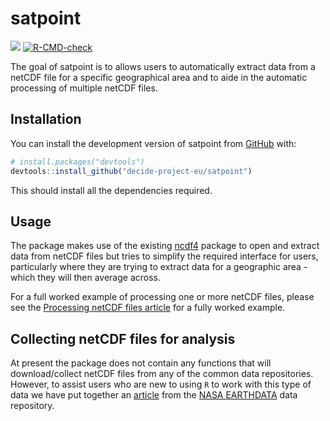 
<!-- README.md is generated from README.Rmd. Please edit that file -->

# satpoint

<!-- badges: start -->

[![](https://img.shields.io/badge/lifecycle-experimental-orange.svg)](https://lifecycle.r-lib.org/articles/stages.html#experimental)
[![R-CMD-check](https://github.com/decide-project-eu/satpoint/actions/workflows/R-CMD-check.yaml/badge.svg)](https://github.com/decide-project-eu/satpoint/actions/workflows/R-CMD-check.yaml)
<!-- badges: end -->

The goal of satpoint is to allows users to automatically extract data
from a netCDF file for a specific geographical area and to aide in the
automatic processing of multiple netCDF files.

## Installation

You can install the development version of satpoint from
[GitHub](https://github.com/) with:

``` r
# install.packages("devtools")
devtools::install_github("decide-project-eu/satpoint")
```

This should install all the dependencies required.

## Usage

The package makes use of the existing
[ncdf4](https://cran.r-project.org/web/packages/ncdf4/index.html)
package to open and extract data from netCDF files but tries to simplify
the required interface for users, particularly where they are trying to
extract data for a geographic area - which they will then average
across.

For a full worked example of processing one or more netCDF files, please
see the [Processing netCDF files
article](https://decide-project-eu.github.io/satpoint/docs/articles/Processing-netcdf-files.html)
for a fully worked example.

## Collecting netCDF files for analysis

At present the package does not contain any functions that will
download/collect netCDF files from any of the common data repositories.
However, to assist users who are new to using `R` to work with this type
of data we have put together an
[article](https://decide-project-eu.github.io/satpoint/articles/download-netcdf.html)
from the [NASA EARTHDATA](https://urs.earthdata.nasa.gov/) data
repository.
